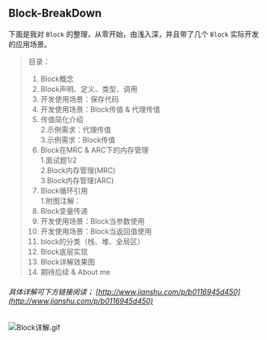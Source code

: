 ## Block-BreakDown
 

下面是我对 `Block` 的整理，从零开始，由浅入深，并且带了几个 `Block` 实际开发的应用场景。



>目录：  
>1. Block概念  
>2. Block声明、定义、类型、调用   
>3. 开发使用场景：保存代码  
>4. 开发使用场景：Block传值 & 代理传值  
>1. 传值简化介绍  
>2.示例需求：代理传值  
>3.示例需求：Block传值  
>5. Block在MRC & ARC下的内存管理  
>1.面试题1/2  
>2.Block内存管理(MRC)  
>3.Block内存管理(ARC)  
>6. Block循环引用  
>1.附图注解：  
>7. Block变量传递  
>8. 开发使用场景：Block当参数使用  
>9. 开发使用场景：Block当返回值使用  
>10. block的分类（栈、堆、全局区）  
>11. Block底层实现  
>12. Block详解效果图  
>13. 期待后续 & About me



###### 具体详解可下方链接阅读； [http://www.jianshu.com/p/b0116945d450](http://www.jianshu.com/p/b0116945d450)

![Block详解.gif](http://upload-images.jianshu.io/upload_images/2230763-c01bc512149bd655.gif?imageMogr2/auto-orient/strip)



 






















